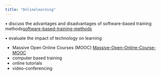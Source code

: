 ```yaml
---
title: "Onlinelearning"
---
```

• discuss the advantages and disadvantages of software-based training methods[software-based-training-methods](Others/software-based-training-methods.md)

• evaluate the impact of technology on learning 
-  Massive Open Online Courses (MOOC) [Massive-Open-Online-Course-MOOC](Others/Massive-Open-Online-Course-MOOC.md)
-  computer based training
-  online tutorials
-   video-conferencing